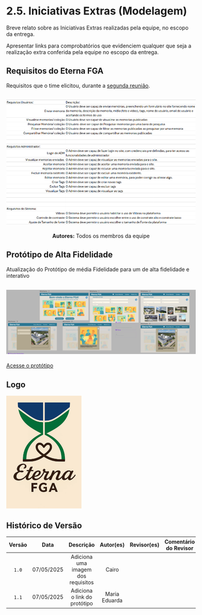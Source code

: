 # 2.5. Iniciativas Extras (Modelagem)

Breve relato sobre as Iniciativas Extras realizadas pela equipe, no escopo da entrega.

Apresentar links para comprobatórios que evidenciem qualquer que seja a realização extra conferida pela equipe no escopo da entrega.

## Requisitos do Eterna FGA

Requisitos que o time elicitou, durante a [segunda reunião](../Atas/ata_reuniao2.md).  

## ![Requisitos do Eterna FGA](../assets/requisitos.png)

<div style="text-align: center; margin-top: 10px;">
  <p><strong>Autores:</strong> Todos os membros da equipe</p>
</div>

## Protótipo de Alta Fidelidade

Atualização do Protótipo de média Fidelidade para um de alta fidelidade e interativo 
## ![Protótipo de Alta Fidelidade](../assets/Prototipo_alta_fidelidade.png)
[Acesse o protótipo](https://www.figma.com/proto/BpaXMm1LCLoZntohEHg65Q/Prot%C3%B3tipo-Eterna-FGA?node-id=3-30&t=OHQqMZTR3pjp8WwT-1&scaling=min-zoom&content-scaling=fixed&page-id=0%3A1&starting-point-node-id=3%3A30&show-proto-sidebar=1)

## Logo 
<img src="../assets/logo_prototipo.png" alt="Logo" width="200"/>

## Histórico de Versão

| Versão | Data | Descrição | Autor(es) | Revisor(es) | Comentário do Revisor |
| :-: | :-: | :-: | :-: | :-: | :-: |
| `1.0` | 07/05/2025  | Adiciona uma imagem dos requisitos | Cairo | | |
| `1.1` | 07/05/2025  | Adiciona o link do protótipo | Maria Eduarda | | |